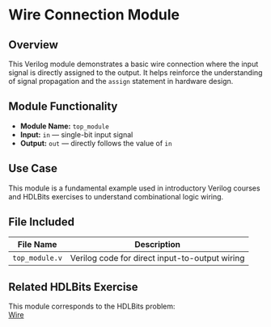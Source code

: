 # Wire Connection Module

## Overview
This Verilog module demonstrates a basic wire connection where the input signal is directly assigned to the output. It helps reinforce the understanding of signal propagation and the `assign` statement in hardware design.

## Module Functionality
- **Module Name:** `top_module`
- **Input:** `in` — single-bit input signal  
- **Output:** `out` — directly follows the value of `in`

## Use Case
This module is a fundamental example used in introductory Verilog courses and HDLBits exercises to understand combinational logic wiring.

## File Included

| File Name       | Description                                |
|------------------|--------------------------------------------|
| `top_module.v`   | Verilog code for direct input-to-output wiring |

## Related HDLBits Exercise
This module corresponds to the HDLBits problem:  
[Wire](https://hdlbits.01xz.net/wiki/Wire)
